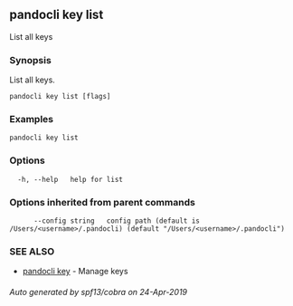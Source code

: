 ## pandocli key list

List all keys

### Synopsis

List all keys.

```
pandocli key list [flags]
```

### Examples

```
pandocli key list
```

### Options

```
  -h, --help   help for list
```

### Options inherited from parent commands

```
      --config string   config path (default is /Users/<username>/.pandocli) (default "/Users/<username>/.pandocli")
```

### SEE ALSO

* [pandocli key](pandocli_key.md)	 - Manage keys

###### Auto generated by spf13/cobra on 24-Apr-2019
